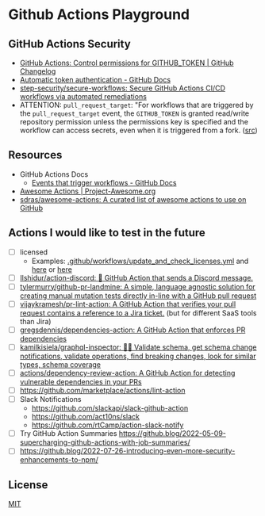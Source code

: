 # Github Actions Playground

## GitHub Actions Security

- [GitHub Actions: Control permissions for GITHUB_TOKEN | GitHub Changelog](https://github.blog/changelog/2021-04-20-github-actions-control-permissions-for-github_token/)
- [Automatic token authentication - GitHub Docs](https://docs.github.com/en/actions/security-guides/automatic-token-authentication#permissions-for-the-github_token)
- [step-security/secure-workflows: Secure GitHub Actions CI/CD workflows via automated remediations](https://github.com/step-security/secure-workflows)
- ATTENTION: `pull_request_target`: "For workflows that are triggered by the
  `pull_request_target` event, the `GITHUB_TOKEN` is granted read/write
  repository permission unless the permissions key is specified and the workflow
  can access secrets, even when it is triggered from a fork.
  ([src](https://docs.github.com/en/actions/using-workflows/events-that-trigger-workflows#pull_request_target))

## Resources

- GitHub Actions Docs
  - [Events that trigger workflows - GitHub Docs](https://docs.github.com/en/actions/using-workflows/events-that-trigger-workflows)
- [Awesome Actions | Project-Awesome.org](https://project-awesome.org/sdras/awesome-actions)
- [sdras/awesome-actions: A curated list of awesome actions to use on GitHub](https://github.com/sdras/awesome-actions)

## Actions I would like to test in the future

- [ ] licensed
  - Examples:
    [.github/workflows/update_and_check_licenses.yml](https://github.com/actions/labeler/blob/e54e5b338fbd6e6cdb5d60f51c22335fc57c401e/.github/workflows/update_and_check_licenses.yml)
    and
    [here](https://github.com/peaceiris/actions-label-commenter/commit/cc255e22e031205d18932cb76c5968fe893812c6)
    or
    [here](https://github.com/TimonVS/pr-labeler-action/blob/b47402568cce2e3e871eba362e7268d5a8fb54cc/.github/workflows/license-status.yml)
- [ ] [Ilshidur/action-discord: 🚀 GitHub Action that sends a Discord message.](https://github.com/Ilshidur/action-discord)
- [ ] [tylermurry/github-pr-landmine: A simple, language agnostic solution for creating manual mutation tests directly in-line with a GitHub pull request](https://github.com/tylermurry/github-pr-landmine)
- [ ] [vijaykramesh/pr-lint-action: A GitHub Action that verifies your pull request contains a reference to a Jira ticket.](https://github.com/vijaykramesh/pr-lint-action)
  (but for different SaaS tools than Jira)
- [ ] [gregsdennis/dependencies-action: A GitHub Action that enforces PR dependencies](https://github.com/gregsdennis/dependencies-action)
- [ ] [kamilkisiela/graphql-inspector: 🕵️‍♀️ Validate schema, get schema change notifications, validate operations, find breaking changes, look for similar types, schema coverage](https://github.com/kamilkisiela/graphql-inspector)
- [ ] [actions/dependency-review-action: A GitHub Action for detecting vulnerable dependencies in your PRs](https://github.com/actions/dependency-review-action)
- [ ] https://github.com/marketplace/actions/lint-action
- [ ] Slack Notifications
  - https://github.com/slackapi/slack-github-action
  - https://github.com/act10ns/slack
  - https://github.com/rtCamp/action-slack-notify
- [ ] Try GitHub Action Summaries https://github.blog/2022-05-09-supercharging-github-actions-with-job-summaries/
- [ ] https://github.blog/2022-07-26-introducing-even-more-security-enhancements-to-npm/

## License

[MIT](./LICENSE)
